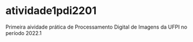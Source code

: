 # atividade1pdi2201
Primeira aividade prática de Processamento Digital de Imagens da UFPI no período 2022.1 
